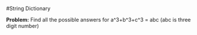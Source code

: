 #String Dictionary

**Problem:** Find all the possible answers for a^3+b^3+c^3 = abc (abc is three digit number)

